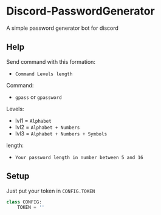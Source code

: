 # Discord-PasswordGenerator
A simple password generator bot for discord

## Help

Send command with this formation:</br>
- `Command Levels length`

Command:</br>
- `gpass` or `gpassword`

Levels:
- lvl1 = `Alphabet`
- lvl2 = `Alphabet + Numbers`
- lvl3 = `Alphabet + Numbers + Symbols`

length:</br>
- `Your password length in number between 5 and 16`



## Setup
Just put your token in `CONFIG.TOKEN`
```python
class CONFIG:
    TOKEN = ''
```
